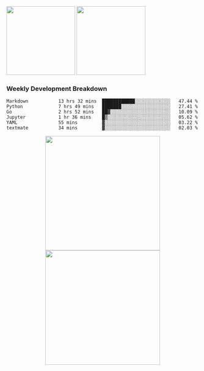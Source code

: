 <div>
  <img src = "https://github-readme-stats.vercel.app/api/top-langs/?username=Okabe-Rintarou-0&layout=compact&langs_count=8&hide=TeX,Makefile,CMake,Perl,Shell&theme=dracula" height="180px" />
  
  <img src = "https://github-readme-stats.vercel.app/api?username=Okabe-Rintarou-0&show_icons=true&theme=dracula" height="180px" />
  
</div>

### Weekly Development Breakdown
<!--START_SECTION:waka-->

```text
Markdown           13 hrs 32 mins  ████████████░░░░░░░░░░░░░   47.44 %
Python             7 hrs 49 mins   ███████░░░░░░░░░░░░░░░░░░   27.41 %
Go                 2 hrs 52 mins   ██▓░░░░░░░░░░░░░░░░░░░░░░   10.09 %
Jupyter            1 hr 36 mins    █▒░░░░░░░░░░░░░░░░░░░░░░░   05.62 %
YAML               55 mins         ▓░░░░░░░░░░░░░░░░░░░░░░░░   03.22 %
textmate           34 mins         ▓░░░░░░░░░░░░░░░░░░░░░░░░   02.03 %
```

<!--END_SECTION:waka-->

<p align="center">
    <img src="https://wakatime.com/share/@c0fc2eae-3121-4f9e-8064-2a0f57352f62/e973be70-27aa-421b-88f5-96824ac76947.svg" height="300em"/>
    <img src="https://wakatime.com/share/@c0fc2eae-3121-4f9e-8064-2a0f57352f62/602e3ec4-11ce-4368-87bc-684fd89aaebb.svg" height="300em"/>
</p>


